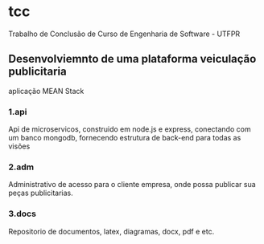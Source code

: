 # tcc
Trabalho de Conclusão de Curso de Engenharia de Software - UTFPR

## Desenvolviemnto de uma plataforma veiculação publicitaria
aplicação MEAN Stack
 
### 1.api
Api de microservicos, construido em node.js e express, conectando com um banco mongodb, fornecendo estrutura de back-end para todas as visões 
### 2.adm
Administrativo de acesso para o cliente empresa, onde possa publicar sua peças publicitarias.
### 3.docs
Repositorio de documentos, latex, diagramas, docx, pdf e etc.
